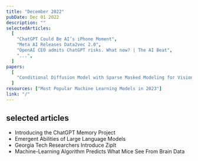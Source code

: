 ```yaml
---
title: "December 2022"
pubDate: Dec 01 2022
description: ""
selectedArticles:
  [
    "ChatGPT Could Be AI’s iPhone Moment",
    "Meta AI Releases Data2vec 2.0",
    "OpenAI CEO admits ChatGPT risks. What now? | The AI Beat",
    "...",
  ]
papers:
  [
    "Conditional Diffusion Model with Sparse Masked Modeling for Vision Decoding",
  ]
resources: ["Most Popular Machine Learning Models in 2023"]
link: "/"
---
```


## selected articles

- Introducing the ChatGPT Memory Project
- Emergent Abilities of Large Language Models
- Georgia Tech Researchers Introduce ZipIt
- Machine-Learning Algorithm Predicts What Mice See From Brain Data
